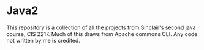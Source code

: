 # Java2
This repository is a collection of all the projects from Sinclair's second java course, CIS 2217. Much of this draws from Apache commons CLI. Any code not written by me is credited.
